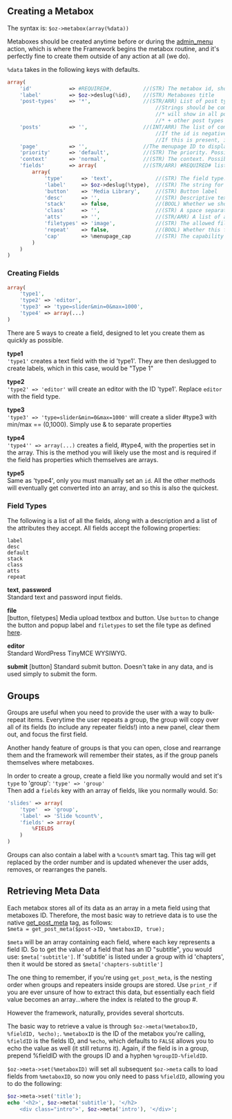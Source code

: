 ## Creating a Metabox
The syntax is: `$oz->metabox(array(%data))`

Metaboxes should be created anytime before or during the [admin_menu](http://codex.wordpress.org/Plugin_API/Action_Reference/admin_menu) action, which is where the Framework begins the metabox routine, and it's perfectly fine to create them outside of any action at all (we do). 

`%data` takes in the following keys with defaults.  
```php
array(
	'id'			=> #REQUIRED#,			//(STR) The metabox id, should be a slug
	'label'			=> $oz->deslug(%id), 	//(STR) Metaboxes title
	'post-types'	=> '*',					//(STR/ARR) List of post types, by id, to attach this metabox to. 
												//Strings should be comma separated and w/o spaces. 
												//* will show in all post types
												//* + other post types will exclude those, eg '*,page,post' will show EVERYWHERE except pages and posts
	'posts'			=> '',					//(INT/ARR) The list of comma separated post ID's to display this metabox on (note: post refers to any CPT, page, or post)
												//If the id is negative, then the metabox will NOT show on that post
												//If this is present, it will override 'post_types' as an ID can belong to any post type
	'page'			=> '',					//The menupage ID to display on
	'priority'		=> 'default',			//(STR) The priority. Possible == (high, core, default, low) See: http://codex.wordpress.org/Function_Reference/add_meta_box
	'context'		=> 'normal',			//(STR) The context. Possible == (normal, advanced, side). See the link above
	'fields'		=> array(				//(STR/ARR) #REQUIRED# list of fields. See the "Creating Fields" section for more information
		array(
			'type'		=> 'text',				//(STR) The field type. See the listing below
			'label'		=> $oz->deslug(%type), 	//(STR) The string for the fields associated label
			'button'	=> 'Media Library', 	//(STR) Button label
			'desc'		=> '', 					//(STR) Descriptive text shown below the field
			'stack'		=> false,				//(BOOL) Whether we should stack the label above the field. By default, they are arranged horizontally
			'class'		=> '',					//(STR) A space separated list of extra classes to add. They all recieve 'oz-field oz-%type'
			'atts'		=> '', 					//(STR/ARR) A list of additional attributes to use. Can be a parsable string ('key=value&...') or an associative array. Double Quotes will automatically wrap values.
			'filetypes' => 'image',				//(STR) The allowed filetypes for file uploads. Not really sure what other values can be used though...
			'repeat'	=> false,				//(BOOL) Whether this field is a repeater! Groups are automatically built as repeaters
			'cap'		=> %menupage_cap		//(STR) The capability type required to save. Only used in menupages for now as an extra layer of security
		)
	)
)
```

### Creating Fields
```php
array(
	'type1',
	'type2'	=> 'editor',
	'type3'	=> 'type=slider&min=0&max=1000',
	'type4'	=> array(...)
)
```
There are 5 ways to create a field, designed to let you create them as quickly as possible.

**type1**  
`'type1'` creates a text field with the id 'type1'. They are then deslugged to create labels, which in this case, would be "Type 1"

**type2**  
`'type2' => 'editor'` will create an editor with the ID 'type1'. Replace `editor` with the field type.

**type3**  
`'type3' => 'type=slider&min=0&max=1000'` will create a slider #type3 with min/max == (0,1000). Simply use & to separate properties

**type4**  
`'type4'' => array(...)` creates a field, #type4, with the properties set in the array. This is the method you will likely use the most and is required if the field has properties which themselves are arrays.

**type5**  
Same as 'type4', only you must manually set an `id`. All the other methods will eventually get converted into an array, and so this is also the quickest.

### Field Types
The following is a list of all the fields, along with a description and a list of the attributes they accept. All fields accept the following properties:  
```
label
desc
default
stack
class
atts
repeat
```

**text**, **password**  
Standard text and password input fields.

**file**  
[button, filetypes] Media upload textbox and button. Use `button` to change the button and popup label and `filetypes` to set the file type as defined [here](http://wordpress.org/support/topic/using-wps-thickbox-in-a-plugin?replies=17#post-2149133).

**editor**  
Standard WordPress TinyMCE WYSIWYG.

**submit**
[button] Standard submit button. Doesn't take in any data, and is used simply to submit the form.

## Groups
Groups are useful when you need to provide the user with a way to bulk-repeat items. Everytime the user repeats a group, the group will copy over all of its fields (to include any repeater fields!) into a new panel, clear them out, and focus the first field.

Another handy feature of groups is that you can open, close and rearrange them and the framework will remember their states, as if the group panels themselves where metaboxes.

In order to create a group, create a field like you normally would and set it's `type` to 'group': `'type' => 'group'`  
Then add a `fields` key with an array of fields, like you normally would. So:
```php
'slides' => array(
	'type'	=> 'group',
	'label' => 'Slide %count%',
	'fields' => array(
		%FIELDS
	)
)
```
Groups can also contain a label with a `%count%` smart tag. This tag will get replaced by the order number and is updated whenever the user adds, removes, or rearranges the panels.

## Retrieving Meta Data
Each metabox stores all of its data as an array in a meta field using that metaboxes ID. Therefore, the most basic way to retrieve data is to use the native [get_post_meta](http://codex.wordpress.org/Function_Reference/get_post_meta) tag, as follows:  
`$meta = get_post_meta($post->ID, %metaboxID, true);`

`$meta` will be an array containing each field, where each key represents a field ID. So to get the value of a field that has an ID "subtitle", you would use: `$meta['subtitle']`. If 'subtitle' is listed under a group with id 'chapters', then it would be stored as `$meta['chapters-subtitle']`

The one thing to remember, if you're using `get_post_meta`, is the nesting order when groups and repeaters inside groups are stored. Use `print_r` if you are ever unsure of how to extract this data, but essentially each field value becomes an array...where the index is related to the group #.

However the framework, naturally, provides several shortcuts. 

The basic way to retrieve a value is through `$oz->meta(%metaboxID, %fieldID, %echo);`. `%metaboxID` is the ID of the metabox you're calling, `%fieldID` is the fields ID, and `%echo`, which defaults to `FALSE` allows you to echo the value as well (it still returns it). Again, if the field is in a group, prepend %fieldID with the groups ID and a hyphen `%groupID-%fieldID`.

`$oz->meta->set(%metaboxID)` will set all subsequent `$oz->meta` calls to load fields from `%metaboxID`, so now you only need to pass `%fieldID`, allowing you to do the following:  
```php
$oz->meta->set('title');
echo '<h2>', $oz->meta('subtitle'), '</h2>
	<div class="intro">', $oz->meta('intro'), '</div>';
```